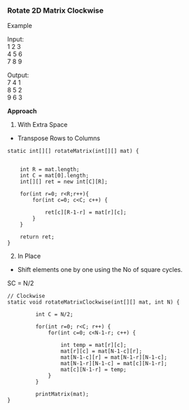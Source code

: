 ### Rotate 2D Matrix Clockwise

Example

Input:  
1 2 3  
4 5 6  
7 8 9   

Output:  
7 4 1   
8 5 2   
9 6 3

**Approach**

1. With Extra Space
- Transpose Rows to Columns

````
static int[][] rotateMatrix(int[][] mat) {
    
    
    int R = mat.length;
    int C = mat[0].length;
    int[][] ret = new int[C][R];
    
    for(int r=0; r<R;r++){
        for(int c=0; c<C; c++) {
            
            ret[c][R-1-r] = mat[r][c];
        }
    }
    
    return ret;
}
````

2. In Place
- Shift elements one by one using the No of square cycles.

SC = N/2

````
// Clockwise
static void rotateMatrixClockwise(int[][] mat, int N) {
 
         int C = N/2;
 
         for(int r=0; r<C; r++) {
             for(int c=0; c<N-1-r; c++) {
 
                 int temp = mat[r][c];
                 mat[r][c] = mat[N-1-c][r];
                 mat[N-1-c][r] = mat[N-1-r][N-1-c];
                 mat[N-1-r][N-1-c] = mat[c][N-1-r];
                 mat[c][N-1-r] = temp;
             }
         }
 
         printMatrix(mat);
}   
````
